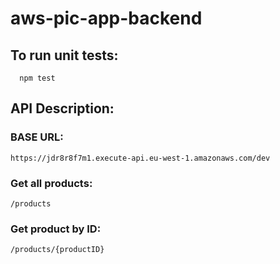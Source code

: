 # aws-pic-app-backend

## To run unit tests:

```
  npm test
```

## API Description:

### BASE URL:

`https://jdr8r8f7m1.execute-api.eu-west-1.amazonaws.com/dev`

### Get all products:

`/products`

### Get product by ID:

`/products/{productID}`
